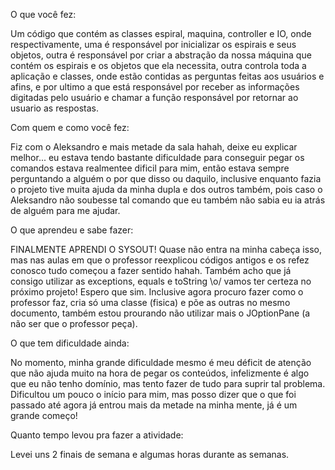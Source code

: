 O que você fez:

Um código que contém as classes espiral, maquina, controller e IO, onde respectivamente, uma é responsável por inicializar os espirais e seus objetos, outra é responsável por criar a abstração da nossa máquina que contém os espirais e os objetos que ela necessita, outra controla toda a aplicação e classes, onde estão contidas as perguntas feitas aos usuários e afins, e por ultimo a que está responsável por receber as informações digitadas pelo usuário e chamar a função responsável por retornar ao usuario as respostas. 

Com quem e como você fez:

Fiz com o Aleksandro e mais metade da sala hahah, deixe eu explicar melhor... eu estava tendo bastante dificuldade para conseguir pegar os comandos estava realmentee dificil para mim, então estava sempre perguntando a alguém o por que disso ou daquilo, inclusive enquanto fazia o projeto tive muita ajuda da minha dupla e dos outros também, pois caso o Aleksandro não soubesse tal comando que eu também não sabia eu ia atrás de alguém para me ajudar.

O que aprendeu e sabe fazer:

FINALMENTE APRENDI O SYSOUT! Quase não entra na minha cabeça isso, mas nas aulas em que o professor reexplicou códigos antigos e os refez conosco tudo começou a fazer sentido hahah. Também acho que já consigo utilizar as exceptions, equals e toString \o/ vamos ter certeza no próximo projeto! Espero que sim. Inclusive agora procuro fazer como o professor faz, cria só uma classe (fisica) e põe as outras no mesmo documento, também estou prourando não utilizar mais o JOptionPane (a não ser que o professor peça).

O que tem dificuldade ainda:

No momento, minha grande dificuldade mesmo é meu déficit de atenção que não ajuda muito na hora de pegar os conteúdos, infelizmente é algo que eu não tenho domínio, mas tento fazer de tudo para suprir tal problema. Dificultou um pouco o início para mim, mas posso dizer que o que foi passado até agora já entrou mais da metade na minha mente, já é um grande começo!

Quanto tempo levou pra fazer a atividade:

Levei uns 2 finais de semana e algumas horas durante as semanas.
